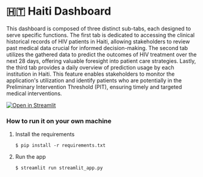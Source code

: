 # 🇭🇹 Haiti Dashboard

This dashboard is composed of three distinct sub-tabs, each designed to serve specific functions. The first tab is dedicated to accessing the clinical historical records of HIV patients in Haiti, allowing stakeholders to review past medical data crucial for informed decision-making. The second tab utilizes the gathered data to predict the outcomes of HIV treatment over the next 28 days, offering valuable foresight into patient care strategies. Lastly, the third tab provides a daily overview of prediction usage by each institution in Haiti. This feature enables stakeholders to monitor the application's utilization and identify patients who are potentially in the Preliminary Intervention Threshold (PIT), ensuring timely and targeted medical interventions.

[![Open in Streamlit](https://static.streamlit.io/badges/streamlit_badge_black_white.svg)](https://haitidashboard-cghpi.streamlit.app/)

### How to run it on your own machine

1. Install the requirements

   ```
   $ pip install -r requirements.txt
   ```

2. Run the app

   ```
   $ streamlit run streamlit_app.py
   ```
